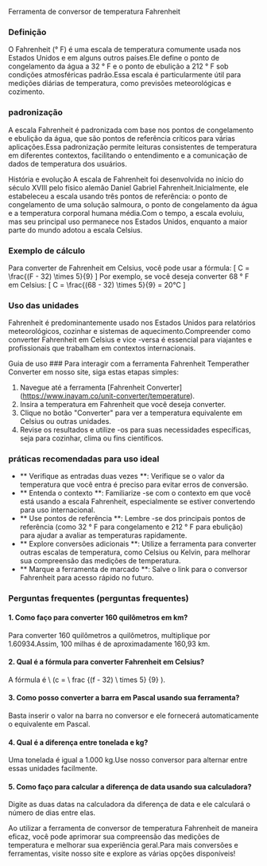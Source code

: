 Ferramenta de conversor de temperatura Fahrenheit

### Definição
O Fahrenheit (° F) é uma escala de temperatura comumente usada nos Estados Unidos e em alguns outros países.Ele define o ponto de congelamento da água a 32 ° F e o ponto de ebulição a 212 ° F sob condições atmosféricas padrão.Essa escala é particularmente útil para medições diárias de temperatura, como previsões meteorológicas e cozimento.

### padronização
A escala Fahrenheit é padronizada com base nos pontos de congelamento e ebulição da água, que são pontos de referência críticos para várias aplicações.Essa padronização permite leituras consistentes de temperatura em diferentes contextos, facilitando o entendimento e a comunicação de dados de temperatura dos usuários.

História e evolução
A escala de Fahrenheit foi desenvolvida no início do século XVIII pelo físico alemão Daniel Gabriel Fahrenheit.Inicialmente, ele estabeleceu a escala usando três pontos de referência: o ponto de congelamento de uma solução salmoura, o ponto de congelamento da água e a temperatura corporal humana média.Com o tempo, a escala evoluiu, mas seu principal uso permanece nos Estados Unidos, enquanto a maior parte do mundo adotou a escala Celsius.

### Exemplo de cálculo
Para converter de Fahrenheit em Celsius, você pode usar a fórmula:
\[ C = \frac{(F - 32) \times 5}{9} \]
Por exemplo, se você deseja converter 68 ° F em Celsius:
\[ C = \frac{(68 - 32) \times 5}{9} = 20°C \]

### Uso das unidades
Fahrenheit é predominantemente usado nos Estados Unidos para relatórios meteorológicos, cozinhar e sistemas de aquecimento.Compreender como converter Fahrenheit em Celsius e vice -versa é essencial para viajantes e profissionais que trabalham em contextos internacionais.

Guia de uso ###
Para interagir com a ferramenta Fahrenheit Temperather Converter em nosso site, siga estas etapas simples:
1. Navegue até a ferramenta [Fahrenheit Converter] (https://www.inayam.co/unit-converter/temperature).
2. Insira a temperatura em Fahrenheit que você deseja converter.
3. Clique no botão "Converter" para ver a temperatura equivalente em Celsius ou outras unidades.
4. Revise os resultados e utilize -os para suas necessidades específicas, seja para cozinhar, clima ou fins científicos.

### práticas recomendadas para uso ideal
- ** Verifique as entradas duas vezes **: Verifique se o valor da temperatura que você entra é preciso para evitar erros de conversão.
- ** Entenda o contexto **: Familiarize -se com o contexto em que você está usando a escala Fahrenheit, especialmente se estiver convertendo para uso internacional.
- ** Use pontos de referência **: Lembre -se dos principais pontos de referência (como 32 ° F para congelamento e 212 ° F para ebulição) para ajudar a avaliar as temperaturas rapidamente.
- ** Explore conversões adicionais **: Utilize a ferramenta para converter outras escalas de temperatura, como Celsius ou Kelvin, para melhorar sua compreensão das medições de temperatura.
- ** Marque a ferramenta de marcado **: Salve o link para o conversor Fahrenheit para acesso rápido no futuro.

### Perguntas frequentes (perguntas frequentes)

#### 1. Como faço para converter 160 quilômetros em km?
Para converter 160 quilômetros a quilômetros, multiplique por 1.60934.Assim, 100 milhas é de aproximadamente 160,93 km.

#### 2. Qual é a fórmula para converter Fahrenheit em Celsius?
A fórmula é \ (c = \ frac {(f - 32) \ times 5} {9} \).

#### 3. Como posso converter a barra em Pascal usando sua ferramenta?
Basta inserir o valor na barra no conversor e ele fornecerá automaticamente o equivalente em Pascal.

#### 4. Qual é a diferença entre tonelada e kg?
Uma tonelada é igual a 1.000 kg.Use nosso conversor para alternar entre essas unidades facilmente.

#### 5. Como faço para calcular a diferença de data usando sua calculadora?
Digite as duas datas na calculadora da diferença de data e ele calculará o número de dias entre elas.

Ao utilizar a ferramenta de conversor de temperatura Fahrenheit de maneira eficaz, você pode aprimorar sua compreensão das medições de temperatura e melhorar sua experiência geral.Para mais conversões e ferramentas, visite nosso site e explore as várias opções disponíveis!